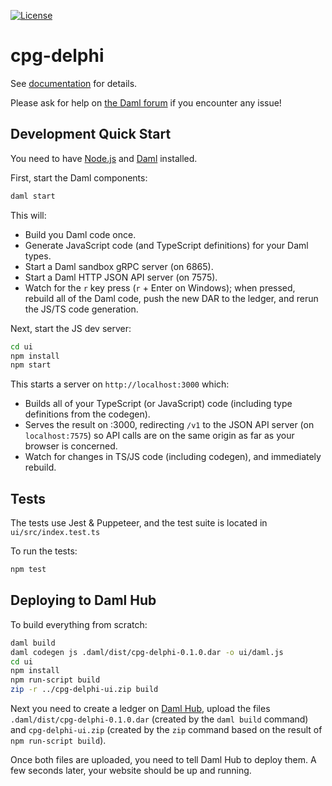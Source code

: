 [![License](https://img.shields.io/badge/License-Apache%202.0-blue.svg)](https://github.com/digital-asset/daml/blob/main/LICENSE)

# cpg-delphi

See [documentation] for details.

[documentation]: https://docs.daml.com/getting-started/installation.html

Please ask for help on [the Daml forum] if you encounter any issue!

[the Daml forum]: https://discuss.daml.com

## Development Quick Start

You need to have [Node.js] and [Daml] installed.

[Node.js]: https://nodejs.dev
[Daml]: https://docs.daml.com

First, start the Daml components:

```bash
daml start
```

This will:

- Build you Daml code once.
- Generate JavaScript code (and TypeScript definitions) for your Daml types.
- Start a Daml sandbox gRPC server (on 6865).
- Start a Daml HTTP JSON API server (on 7575).
- Watch for the `r` key press (`r` + Enter on Windows); when pressed, rebuild
  all of the Daml code, push the new DAR to the ledger, and rerun the JS/TS
  code generation.

Next, start the JS dev server:

```bash
cd ui
npm install
npm start
```

This starts a server on `http://localhost:3000` which:

- Builds all of your TypeScript (or JavaScript) code (including type
  definitions from the codegen).
- Serves the result on :3000, redirecting `/v1` to the JSON API server (on
  `localhost:7575`) so API calls are on the same origin as far as your browser
  is concerned.
- Watch for changes in TS/JS code (including codegen), and immediately rebuild.

## Tests

The tests use Jest & Puppeteer, and the test suite is located in `ui/src/index.test.ts`

To run the tests: 

```bash
npm test
```

## Deploying to Daml Hub

To build everything from scratch:

```bash
daml build
daml codegen js .daml/dist/cpg-delphi-0.1.0.dar -o ui/daml.js
cd ui
npm install
npm run-script build
zip -r ../cpg-delphi-ui.zip build
```

Next you need to create a ledger on [Daml Hub], upload the files
`.daml/dist/cpg-delphi-0.1.0.dar` (created by the `daml build` command)
and `cpg-delphi-ui.zip` (created by the `zip` command based on the result
of `npm run-script build`).

[Daml Hub]: https://hub.daml.com

Once both files are uploaded, you need to tell Daml Hub to deploy them. A few
seconds later, your website should be up and running.
